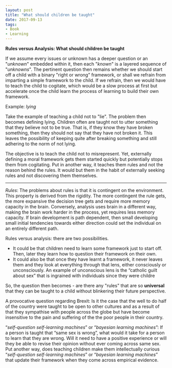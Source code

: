 ```yaml
---
layout: post
title: "What should children be taught"
date: 2017-09-13
tags:
- Book
- Learning
---
```


**Rules versus Analysis: What should children be taught**

If we assume every issues or unknown has a deeper question or an "*unknown*" embedded within it, then each "*known*" is a layered sequence of "*unknowns*". The pertinent question then remains whether we should start off a child with a binary "right or wrong" framework, or shall we refrain from imparting a simple framework to the child. If we refrain, then we would have to teach the child to cogitate, which would be a slow process at first but accelerate once the child learn the process of learning to build their own framework.

Example: *lying*

Take the example of teaching a child not to "lie". The problem then becomes defining lying. Children often are taught not to utter something that they believe not to be true. That is, if they know they have broken something, then they should not say that they have not broken it. This leaves the possibility of keeping quite after breaking something and still adhering to the norm of not lying.

The objective is to teach the child not to misrepresent. Yet, externally defining a moral framework gets them started quickly but potentially stops them from cogitating. Put in another way, it teaches them rules and not the reason behind the rules. It would but them in the habit of externally seeking rules and not discovering them themselves.
 ****
*Rules*: The problems about rules is that it is contingent on the environment. This property is derived from the rigidity. The more contingent the rule gets, the more expansive the decision tree gets and require more memory capacity in the brain. Conversely, analysis uses brain in a different way, making the brain work harder in the process, yet requires less memory capacity. If brain development is path dependent, then small developing small initial tendencies towards either direction could set the individual on an entirely different path.

Rules versus analysis: there are two possibilities.


- It could be that children need to learn some framework just to start off. Then, later they learn how to question their framework on their own.
- It could also be that once they have learnt a framework, it never leaves them and they look at everything through that lens, either consciously or unconsciously. An example of unconscious lens is the “catholic guilt about sex” that is ingrained with individuals since they were childre

So, the question then becomes - are there any "rules" that are so **universal** that they can be taught to a child without blinkering their future perspective.

A provocative question regarding Brexit: Is it the case that the well to do half of the country were taught to be open to other cultures and as a result of that they sympathise with people across the globe but have become insensitive to the pain and suffering of the the poor people in their country. 

“*self-question self-learning machines*” or “*bayesian learning machines*”:
If a person is taught that “same sex is wrong”, what would it take for a person to learn that they are wrong. Will it need to have a positive experience or will they be able to revise their opinion without ever coming across same sex. Put another way, does teaching children make them intellectually curious “*self-question self-learning machines*” or “*bayesian learning machines*” that update their framework when they come across empirical evidence.